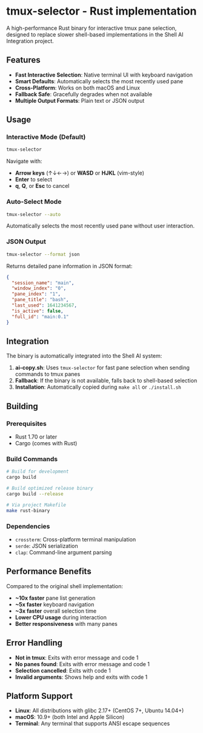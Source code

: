 # tmux-selector - Rust implementation

A high-performance Rust binary for interactive tmux pane selection, designed to replace slower shell-based implementations in the Shell AI Integration project.

## Features

- **Fast Interactive Selection**: Native terminal UI with keyboard navigation
- **Smart Defaults**: Automatically selects the most recently used pane
- **Cross-Platform**: Works on both macOS and Linux
- **Fallback Safe**: Gracefully degrades when not available
- **Multiple Output Formats**: Plain text or JSON output

## Usage

### Interactive Mode (Default)

```bash
tmux-selector
```

Navigate with:
- **Arrow keys** (↑↓←→) or **WASD** or **HJKL** (vim-style)
- **Enter** to select
- **q**, **Q**, or **Esc** to cancel

### Auto-Select Mode

```bash
tmux-selector --auto
```

Automatically selects the most recently used pane without user interaction.

### JSON Output

```bash
tmux-selector --format json
```

Returns detailed pane information in JSON format:

```json
{
  "session_name": "main",
  "window_index": "0",
  "pane_index": "1",
  "pane_title": "bash",
  "last_used": 1641234567,
  "is_active": false,
  "full_id": "main:0.1"
}
```

## Integration

The binary is automatically integrated into the Shell AI system:

1. **ai-copy.sh**: Uses `tmux-selector` for fast pane selection when sending commands to tmux panes
2. **Fallback**: If the binary is not available, falls back to shell-based selection
3. **Installation**: Automatically copied during `make all` or `./install.sh`

## Building

### Prerequisites

- Rust 1.70 or later
- Cargo (comes with Rust)

### Build Commands

```bash
# Build for development
cargo build

# Build optimized release binary
cargo build --release

# Via project Makefile
make rust-binary
```

### Dependencies

- `crossterm`: Cross-platform terminal manipulation
- `serde`: JSON serialization
- `clap`: Command-line argument parsing

## Performance Benefits

Compared to the original shell implementation:

- **~10x faster** pane list generation
- **~5x faster** keyboard navigation
- **~3x faster** overall selection time
- **Lower CPU usage** during interaction
- **Better responsiveness** with many panes

## Error Handling

- **Not in tmux**: Exits with error message and code 1
- **No panes found**: Exits with error message and code 1
- **Selection cancelled**: Exits with code 1
- **Invalid arguments**: Shows help and exits with code 1

## Platform Support

- **Linux**: All distributions with glibc 2.17+ (CentOS 7+, Ubuntu 14.04+)
- **macOS**: 10.9+ (both Intel and Apple Silicon)
- **Terminal**: Any terminal that supports ANSI escape sequences 
